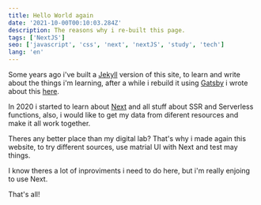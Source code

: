 ```yaml
---
title: Hello World again
date: '2021-10-00T00:10:03.284Z'
description: The reasons why i re-built this page.
tags: ['NextJS']
seo: ['javascript', 'css', 'next', 'nextJS', 'study', 'tech']
lang: 'en'
---
```


Some years ago i've built a [Jekyll](https://jekyllrb.com/) version of this site, to learn and write about the things i'm learning, after a while i rebuild it using [Gatsby](https://www.gatsbyjs.com/) i wrote about this [here](https://www.gianw.com/posts/hello-world).

In 2020 i started to learn about [Next](https://nextjs.org/) and all stuff about SSR and Serverless functions, also, i would like to get my data from diferent resources and make it all work together.

Theres any better place than my digital lab? That's why i made again this website, to try different sources, use matrial UI with Next and test may things.

I know theres a lot of inproviments i need to do here, but i'm really enjoing to use Next.

That's all!


